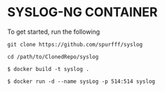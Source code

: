 # SYSLOG-NG CONTAINER 


To get started, run the following

` git clone https://github.com/spurfff/syslog `

` cd /path/to/ClonedRepo/syslog ` 

` $ docker build -t syslog . ` 

` $ docker run -d --name sysLog -p 514:514 syslog ` 